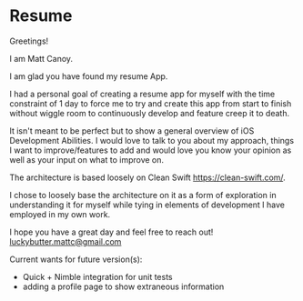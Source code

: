 # Resume

Greetings!

I am Matt Canoy. 

I am glad you have found my resume App. 

I had a personal goal of creating a resume app for myself with the time constraint of 1 day to force me to try and create this app from start to finish without wiggle room to continuously develop and feature creep it to death.

It isn't meant to be perfect but to show a general overview of iOS Development Abilities. I would love to talk to you about my approach, things I want to improve/features to add and would love you know your opinion as well as your input on what to improve on.

The architecture is based loosely on Clean Swift https://clean-swift.com/. 

I chose to loosely base the architecture on it as a form of exploration in understanding it for myself while tying in elements of development I have employed in my own work.

I hope you have a great day and feel free to reach out!
luckybutter.mattc@gmail.com

Current wants for future version(s):
- Quick + Nimble integration for unit tests
- adding a profile page to show extraneous information
